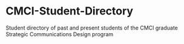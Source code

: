 # CMCI-Student-Directory
Student directory of past and present students of the CMCI graduate Strategic Communications Design program
